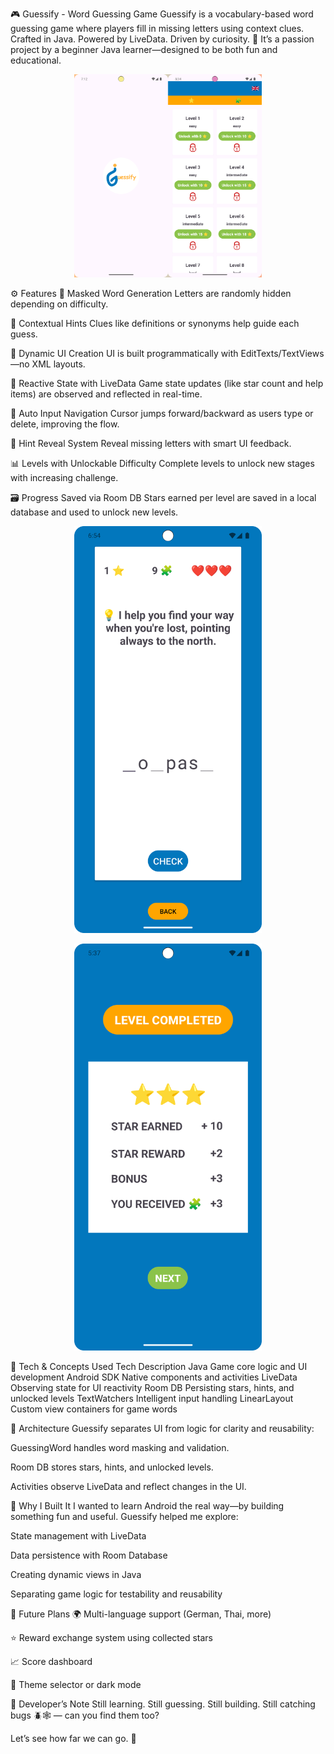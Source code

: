🎮 Guessify - Word Guessing Game
Guessify is a vocabulary-based word guessing game where players fill in missing letters using context clues.
Crafted in Java. Powered by LiveData. Driven by curiosity. 🚀
It’s a passion project by a beginner Java learner—designed to be both fun and educational.

<p align="center"> <img src="screenshots/guessify_main.png" alt="Main Screen" width="300"/> </p>

⚙️ Features
🔡 Masked Word Generation
Letters are randomly hidden depending on difficulty.

💬 Contextual Hints
Clues like definitions or synonyms help guide each guess.

📲 Dynamic UI Creation
UI is built programmatically with EditTexts/TextViews—no XML layouts.

🔁 Reactive State with LiveData
Game state updates (like star count and help items) are observed and reflected in real-time.

🧠 Auto Input Navigation
Cursor jumps forward/backward as users type or delete, improving the flow.

🧩 Hint Reveal System
Reveal missing letters with smart UI feedback.

📊 Levels with Unlockable Difficulty
Complete levels to unlock new stages with increasing challenge.

🗃️ Progress Saved via Room DB
Stars earned per level are saved in a local database and used to unlock new levels.

<p align="center"> <img src="screenshots/guessify_gameplay.png" alt="Game Play" width="300"/> </p>
<p align="center"> <img src="screenshots/guessify_summary.png" alt="Game Summary" width="300"/> </p>

🧪 Tech & Concepts Used
Tech	Description
Java	Game core logic and UI development
Android SDK	Native components and activities
LiveData	Observing state for UI reactivity
Room DB	Persisting stars, hints, and unlocked levels
TextWatchers	Intelligent input handling
LinearLayout	Custom view containers for game words

🔧 Architecture
Guessify separates UI from logic for clarity and reusability:

GuessingWord handles word masking and validation.

Room DB stores stars, hints, and unlocked levels.

Activities observe LiveData and reflect changes in the UI.

🧠 Why I Built It
I wanted to learn Android the real way—by building something fun and useful. Guessify helped me explore:

State management with LiveData

Data persistence with Room Database

Creating dynamic views in Java

Separating game logic for testability and reusability

🚀 Future Plans
🌍 Multi-language support (German, Thai, more)

⭐ Reward exchange system using collected stars

📈 Score dashboard

🎨 Theme selector or dark mode

🐣 Developer’s Note
Still learning. Still guessing. Still building.
Still catching bugs 🪲🕸️ — can you find them too?

Let’s see how far we can go. 🌱